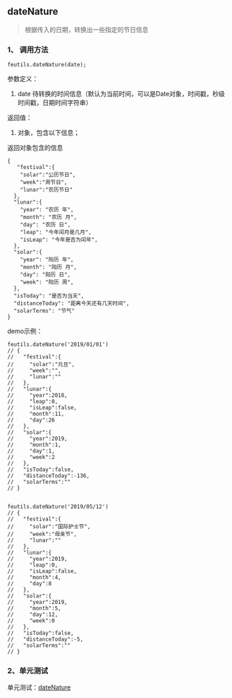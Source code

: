 ## dateNature

> 根据传入的日期，转换出一些指定的节日信息

### 1、 调用方法

```
feutils.dateNature(date);
```

参数定义：
1. date 待转换的时间信息（默认为当前时间，可以是Date对象，时间戳，秒级时间戳，日期时间字符串）

返回值：
1. 对象，包含以下信息；

返回对象包含的信息

```
{
   "festival":{
    "solar":"公历节日",
    "week":"周节日",
    "lunar":"农历节日"
  },
  "lunar":{
    "year": "农历 年",
    "month": "农历 月",
    "day": "农历 日",
    "leap": "今年闰月是几月",
    "isLeap": "今年是否为闰年",
  },
  "solar":{
    "year": "阳历 年",
    "month": "阳历 月",
    "day": "阳历 日",
    "week": "阳历 周",
  },
  "isToday": "是否为当天",
  "distanceToday": "距离今天还有几天时间",
  "solarTerms": "节气"
}
```


demo示例：

```
feutils.dateNature('2019/01/01')
// {
//   "festival":{
//     "solar":"元旦",
//     "week":"",
//     "lunar":""
//   },
//   "lunar":{
//     "year":2018,
//     "leap":0,
//     "isLeap":false,
//     "month":11,
//     "day":26
//   },
//   "solar":{
//     "year":2019,
//     "month":1,
//     "day":1,
//     "week":2
//   },
//   "isToday":false,
//   "distanceToday":-136,
//   "solarTerms":""
// }


feutils.dateNature('2019/05/12')
// {
//   "festival":{
//     "solar":"国际护士节",
//     "week":"母亲节",
//     "lunar":""
//   },
//   "lunar":{
//     "year":2019,
//     "leap":0,
//     "isLeap":false,
//     "month":4,
//     "day":8
//   },
//   "solar":{
//     "year":2019,
//     "month":5,
//     "day":12,
//     "week":0
//   },
//   "isToday":false,
//   "distanceToday":-5,
//   "solarTerms":""
// }

```

### 2、单元测试

单元测试：[dateNature](http://www.zhangyunling.com/study/feutils/#dateNature)